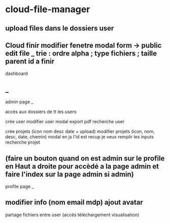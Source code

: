 ﻿# cloud-file-manager
upload files dans le dossiers user
------------------
Cloud
finir modifier fenetre modal
form -> public edit file 
_
trie :
ordre alpha ; type fichiers ; taille
parent id a finir
------------------
dashboard

_
------------------
admin page
_
<Erreur parentid a faire> 

accès aux dossiers de tt les users

crée user
modifier user modal
export pdf
recherche user


crée projets (icon nom desc date + upload) 
modifier projets (icon, nom, desc, date, chemin) modal
en js l'id est recup je veux remplir les inputs
recherche projet

(faire un bouton quand on est admin sur le profile en Haut a droite
pour accèdé a la page admin et faire l'index sur la page admin si admin)
------------------
profile page
_

modifier info (nom email mdp)
ajout avatar
------------------
partage fichiers entre user (accès téléchargement visualisation)

